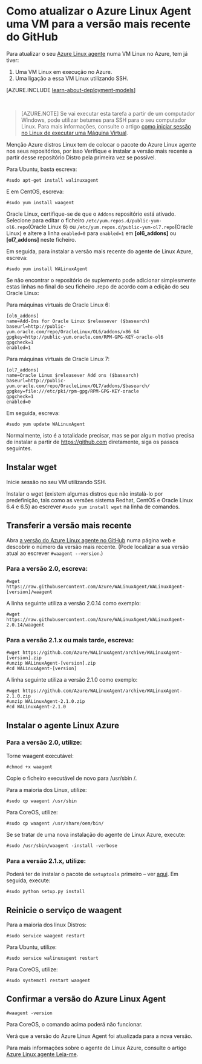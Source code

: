 <properties
    pageTitle="Atualizar o agente Linux Azure a partir do GitHub | Microsoft Azure"
    description="Saiba como a atualização Azure Linux agente para o seu VM Linux no Azure para a versão de lateset a partir do Github"
    services="virtual-machines-linux"
    documentationCenter=""
    authors="SuperScottz"
    manager="timlt"
    editor=""
    tags="azure-resource-manager,azure-service-management"/>

<tags
    ms.service="virtual-machines-linux"
    ms.workload="infrastructure-services"
    ms.tgt_pltfrm="vm-linux"
    ms.devlang="na"
    ms.topic="article"
    ms.date="12/14/2015"
    ms.author="mingzhan"/>


# <a name="how-to-update-the-azure-linux-agent-on-a-vm-to-the-latest-version-from-github"></a>Como atualizar o Azure Linux Agent uma VM para a versão mais recente do GitHub

Para atualizar o seu [Azure Linux agente](https://github.com/Azure/WALinuxAgent) numa VM Linux no Azure, tem já tiver:

1. Uma VM Linux em execução no Azure.
2. Uma ligação a essa VM Linux utilizando SSH.

[AZURE.INCLUDE [learn-about-deployment-models](../../includes/learn-about-deployment-models-both-include.md)]

<br>

> [AZURE.NOTE] Se vai executar esta tarefa a partir de um computador Windows, pode utilizar betumes para SSH para o seu computador Linux. Para mais informações, consulte o artigo [como iniciar sessão no Linux de executar uma Máquina Virtual](virtual-machines-linux-mac-create-ssh-keys.md).

Menção Azure distros Linux tem de colocar o pacote do Azure Linux agente nos seus repositórios, por isso Verifique e instalar a versão mais recente a partir desse repositório Distro pela primeira vez se possível.  

Para Ubuntu, basta escreva:

    #sudo apt-get install walinuxagent

E em CentOS, escreva:

    #sudo yum install waagent


Oracle Linux, certifique-se de que o `Addons` repositório está ativado. Selecione para editar o ficheiro `/etc/yum.repos.d/public-yum-ol6.repo`(Oracle Linux 6) ou `/etc/yum.repos.d/public-yum-ol7.repo`(Oracle Linux) e altere a linha `enabled=0` para `enabled=1` em **[ol6_addons]** ou **[ol7_addons]** neste ficheiro.

Em seguida, para instalar a versão mais recente do agente de Linux Azure, escreva:


    #sudo yum install WALinuxAgent

Se não encontrar o repositório de suplemento pode adicionar simplesmente estas linhas no final do seu ficheiro .repo de acordo com a edição do seu Oracle Linux:

Para máquinas virtuais de Oracle Linux 6:

    [ol6_addons]
    name=Add-Ons for Oracle Linux $releasever ($basearch)
    baseurl=http://public-yum.oracle.com/repo/OracleLinux/OL6/addons/x86_64
    gpgkey=http://public-yum.oracle.com/RPM-GPG-KEY-oracle-ol6
    gpgcheck=1
    enabled=1

Para máquinas virtuais de Oracle Linux 7:

    [ol7_addons]
    name=Oracle Linux $releasever Add ons ($basearch)
    baseurl=http://public-yum.oracle.com/repo/OracleLinux/OL7/addons/$basearch/
    gpgkey=file:///etc/pki/rpm-gpg/RPM-GPG-KEY-oracle
    gpgcheck=1
    enabled=0

Em seguida, escreva:

    #sudo yum update WALinuxAgent

Normalmente, isto é a totalidade precisar, mas se por algum motivo precisa de instalar a partir de https://github.com diretamente, siga os passos seguintes.


## <a name="install-wget"></a>Instalar wget

Inicie sessão no seu VM utilizando SSH.

Instalar o wget (existem algumas distros que não instalá-lo por predefinição, tais como as versões sistema Redhat, CentOS e Oracle Linux 6.4 e 6.5) ao escrever `#sudo yum install wget` na linha de comandos.


## <a name="download-the-latest-version"></a>Transferir a versão mais recente

Abra [a versão do Azure Linux agente no GitHub](https://github.com/Azure/WALinuxAgent/releases) numa página web e descobrir o número da versão mais recente. (Pode localizar a sua versão atual ao escrever `#waagent --version`.)

### <a name="for-version-20x-type"></a>Para a versão 2.0, escreva:

    #wget https://raw.githubusercontent.com/Azure/WALinuxAgent/WALinuxAgent-[version]/waagent  

   A linha seguinte utiliza a versão 2.0.14 como exemplo:

    #wget https://raw.githubusercontent.com/Azure/WALinuxAgent/WALinuxAgent-2.0.14/waagent  

### <a name="for-version-21x-or-later-type"></a>Para a versão 2.1.x ou mais tarde, escreva:

    #wget https://github.com/Azure/WALinuxAgent/archive/WALinuxAgent-[version].zip
    #unzip WALinuxAgent-[version].zip
    #cd WALinuxAgent-[version]

   A linha seguinte utiliza a versão 2.1.0 como exemplo:

    #wget https://github.com/Azure/WALinuxAgent/archive/WALinuxAgent-2.1.0.zip
    #unzip WALinuxAgent-2.1.0.zip  
    #cd WALinuxAgent-2.1.0

## <a name="install-the-azure-linux-agent"></a>Instalar o agente Linux Azure

### <a name="for-version-20x-use"></a>Para a versão 2.0, utilize:

 Torne waagent executável:

    #chmod +x waagent

 Copie o ficheiro executável de novo para /usr/sbin /.

  Para a maioria dos Linux, utilize:

    #sudo cp waagent /usr/sbin

  Para CoreOS, utilize:

    #sudo cp waagent /usr/share/oem/bin/

  Se se tratar de uma nova instalação do agente de Linux Azure, execute:
 
    #sudo /usr/sbin/waagent -install -verbose

### <a name="for-version-21x-use"></a>Para a versão 2.1.x, utilize:

Poderá ter de instalar o pacote de `setuptools` primeiro – ver [aqui](https://pypi.python.org/pypi/setuptools). Em seguida, execute:

    #sudo python setup.py install

## <a name="restart-the-waagent-service"></a>Reinicie o serviço de waagent

Para a maioria dos linux Distros:

    #sudo service waagent restart

Para Ubuntu, utilize:

    #sudo service walinuxagent restart

Para CoreOS, utilize:

    #sudo systemctl restart waagent

## <a name="confirm-the-azure-linux-agent-version"></a>Confirmar a versão do Azure Linux Agent

    #waagent -version

Para CoreOS, o comando acima poderá não funcionar.

Verá que a versão do Azure Linux Agent foi atualizada para a nova versão.

Para mais informações sobre o agente de Linux Azure, consulte o artigo [Azure Linux agente Leia-me](https://github.com/Azure/WALinuxAgent).
